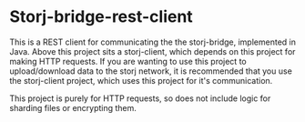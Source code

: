 # Storj-bridge-rest-client

This is a REST client for communicating the the storj-bridge, implemented in Java.
Above this project sits a storj-client, which depends on this project for making HTTP requests.
If you are wanting to use this project to upload/download data to the storj network, it is recommended
that you use the storj-client project, which uses this project for it's communication.

This project is purely for HTTP requests, so does not include logic for sharding files or encrypting them.
